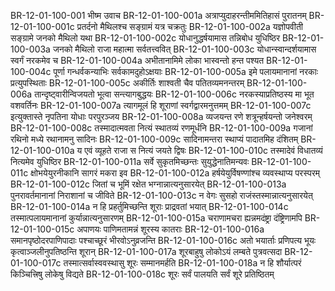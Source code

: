 BR-12-01-100-001  भीष्म उवाच
BR-12-01-100-001a अत्राप्युदाहरन्तीममितिहासं पुरातनम्
BR-12-01-100-001c प्रतर्दनो मैथिलश्च सङ्ग्रामं यत्र चक्रतुः
BR-12-01-100-002a यज्ञोपवीती सङ्ग्रामे जनको मैथिलो यथा
BR-12-01-100-002c योधानुद्धर्षयामास तन्निबोध युधिष्ठिर
BR-12-01-100-003a जनको मैथिलो राजा महात्मा सर्वतत्त्ववित्
BR-12-01-100-003c योधान्स्वान्दर्शयामास स्वर्गं नरकमेव च
BR-12-01-100-004a अभीतानामिमे लोका भास्वन्तो हन्त पश्यत
BR-12-01-100-004c पूर्णा गन्धर्वकन्याभिः सर्वकामदुहोऽक्षयाः
BR-12-01-100-005a इमे पलायमानानां नरकाः प्रत्युपस्थिताः
BR-12-01-100-005c अकीर्तिः शाश्वती चैव पतितव्यमनन्तरम्
BR-12-01-100-006a तान्दृष्ट्वारीन्विजयतो भूत्वा सन्त्यागबुद्धयः
BR-12-01-100-006c नरकस्याप्रतिष्ठस्य मा भूत वशवर्तिनः
BR-12-01-100-007a त्यागमूलं हि शूराणां स्वर्गद्वारमनुत्तमम्
BR-12-01-100-007c इत्युक्तास्ते नृपतिना योधाः परपुरञ्जय
BR-12-01-100-008a व्यजयन्त रणे शत्रून्हर्षयन्तो जनेश्वरम्
BR-12-01-100-008c तस्मादात्मवता नित्यं स्थातव्यं रणमूर्धनि
BR-12-01-100-009a गजानां रथिनो मध्ये रथानामनु सादिनः
BR-12-01-100-009c सादिनामन्तरा स्थाप्यं पादातमिह दंशितम्
BR-12-01-100-010a य एवं व्यूहते राजा स नित्यं जयते द्विषः
BR-12-01-100-010c तस्मादेवं विधातव्यं नित्यमेव युधिष्ठिर
BR-12-01-100-011a सर्वे सुकृतमिच्छन्तः सुयुद्धेनातिमन्यवः
BR-12-01-100-011c क्षोभयेयुरनीकानि सागरं मकरा इव
BR-12-01-100-012a हर्षयेयुर्विषण्णांश्च व्यवस्थाप्य परस्परम्
BR-12-01-100-012c जितां च भूमिं रक्षेत भग्नान्नात्यनुसारयेत्
BR-12-01-100-013a पुनरावर्तमानानां निराशानां च जीविते
BR-12-01-100-013c न वेगः सुसहो राजंस्तस्मान्नात्यनुसारयेत्
BR-12-01-100-014a न हि प्रहर्तुमिच्छन्ति शूराः प्राद्रवतां भयात्
BR-12-01-100-014c तस्मात्पलायमानानां कुर्यान्नात्यनुसारणम्
BR-12-01-100-015a चराणामचरा ह्यन्नमदंष्ट्रा दंष्ट्रिणामपि
BR-12-01-100-015c अपाणयः पाणिमतामन्नं शूरस्य कातराः
BR-12-01-100-016a समानपृष्ठोदरपाणिपादाः पश्चाच्छूरं भीरवोऽनुव्रजन्ति
BR-12-01-100-016c अतो भयार्ताः प्रणिपत्य भूयः कृत्वाञ्जलीनुपतिष्ठन्ति शूरान्
BR-12-01-100-017a शूरबाहुषु लोकोऽयं लम्बते पुत्रवत्सदा
BR-12-01-100-017c तस्मात्सर्वास्ववस्थासु शूरः सम्मानमर्हति
BR-12-01-100-018a न हि शौर्यात्परं किञ्चित्त्रिषु लोकेषु विद्यते
BR-12-01-100-018c शूरः सर्वं पालयति सर्वं शूरे प्रतिष्ठितम्


